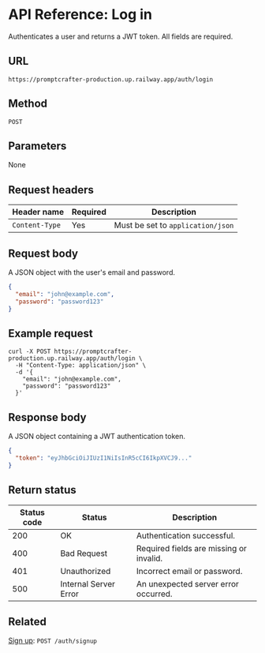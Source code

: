 # API Reference: Log in

Authenticates a user and returns a JWT token. All fields are required.

## URL

```text
https://promptcrafter-production.up.railway.app/auth/login
```

## Method

`POST`

## Parameters

None

## Request headers

| Header name     | Required | Description                       |
|-----------------|----------|-----------------------------------|
| `Content-Type`  | Yes      | Must be set to `application/json` |

## Request body

A JSON object with the user's email and password.

```json
{
  "email": "john@example.com",
  "password": "password123"
}
```

## Example request

```shell
curl -X POST https://promptcrafter-production.up.railway.app/auth/login \
  -H "Content-Type: application/json" \
  -d '{
    "email": "john@example.com",
    "password": "password123"
  }'
```

## Response body

A JSON object containing a JWT authentication token.

```json
{
  "token": "eyJhbGciOiJIUzI1NiIsInR5cCI6IkpXVCJ9..."
}
```

## Return status

| Status code | Status                 | Description                                           |
|-------------|------------------------|-------------------------------------------------------|
| 200         | OK                     | Authentication successful.                            |
| 400         | Bad Request            | Required fields are missing or invalid.               |
| 401         | Unauthorized           | Incorrect email or password.                          |
| 500         | Internal Server Error  | An unexpected server error occurred.                  |

## Related

[Sign up](reference/endpoints/post-auth-signup.md): `POST /auth/signup`
